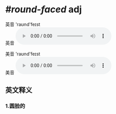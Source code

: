 # ***\#round-faced*** adj
英音 'raʊnd'feɪst  
英音
<audio src="./media/round-faced1_AAC.aac" controls="controls"></audio>

美音 'raʊnd'feɪst  
美音
<audio src="./media/round-faced2_AAC.aac" controls="controls"></audio>



  

英文释义
---
### 1.**圆脸的**  


